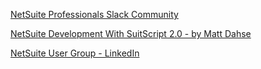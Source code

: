 


[NetSuite Professionals Slack Community](http://netsuiteprofessionals.com/)

[NetSuite Development With SuitScript 2.0 - by Matt Dahse](https://leanpub.com/netsuitedevelopment)

[NetSuite User Group - LinkedIn](https://www.linkedin.com/groups/75432/)

